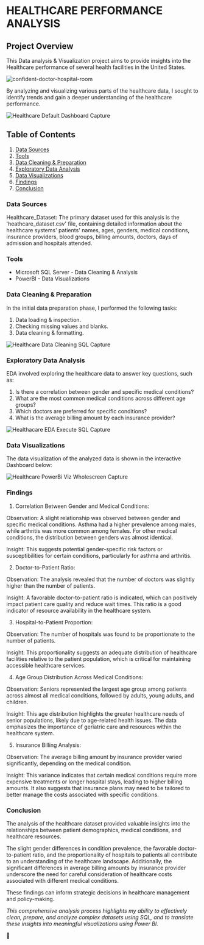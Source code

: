 # HEALTHCARE PERFORMANCE ANALYSIS


## Project Overview
This Data analysis & Visualization project aims to provide insights into the Healthcare performance of several health facilities in the United States.

![confident-doctor-hospital-room](https://github.com/user-attachments/assets/10f4356a-8b79-4157-8e07-26e61b84b111)

By analyzing and visualizing various parts of the healthcare data, I sought to identify trends and gain a deeper understanding of the healthcare performance.

![Healthcare Default Dashboard Capture](https://github.com/user-attachments/assets/24f1c773-6922-45ec-a378-78c4e2811a24)

## Table of Contents
1. [Data Sources](#data-sources)
2. [Tools](#tools)
3. [Data Cleaning & Preparation](#data-cleaning-&-preparation)
4. [Exploratory Data Analysis](#exploratory-data-analysis)
5. [Data Visualizations](#data-visualizations)
6. [Findings](#findings)
7. [Conclusion](#conclusion) 

### Data Sources
Healthcare_Dataset:
The primary dataset used for this analysis is the 'heathcare_dataset.csv' file, containing detailed information about the healthcare systems' patients' names, ages, genders, medical conditions, insurance providers, blood groups, billing amounts, doctors, days of admission and hospitals attended.

### Tools
- Microsoft SQL Server - Data Cleaning & Analysis
- PowerBI - Data Visualizations

### Data Cleaning & Preparation
In the initial data preparation phase, I performed the following tasks:
1. Data loading & inspection.
2. Checking missing values and blanks.
3. Data cleaning & formatting.

![Healthcare Data Cleaning  SQL Capture](https://github.com/user-attachments/assets/522b67af-2d9c-45ef-9961-4066ada4f822)

### Exploratory Data Analysis
EDA involved exploring the healthcare data to answer key questions, such as:
1. Is there a correlation between gender and specific medical conditions?
2. What are the most common medical conditions across different age groups?
3. Which doctors are preferred for specific conditions?
4. What is the average billing amount by each insurance provider?

![Healthacare EDA Execute SQL Capture](https://github.com/user-attachments/assets/d1dd7da1-0a1a-44ac-b94b-190f97f15c60)

### Data Visualizations
The data visualization of the analyzed data is shown in the interactive Dashboard below:

![Healthcare PowerBi Viz Wholescreen Capture](https://github.com/user-attachments/assets/d47ed06f-1fec-42e8-952b-d1efa47cb2c1)

### Findings
1. Correlation Between Gender and Medical Conditions:

Observation: A slight relationship was observed between gender and specific medical conditions. Asthma had a higher prevalence among males, while arthritis was more common among females. For other medical conditions, the distribution between genders was almost identical.

Insight: This suggests potential gender-specific risk factors or susceptibilities for certain conditions, particularly for asthma and arthritis.

2. Doctor-to-Patient Ratio:

Observation: The analysis revealed that the number of doctors was slightly higher than the number of patients.

Insight: A favorable doctor-to-patient ratio is indicated, which can positively impact patient care quality and reduce wait times. This ratio is a good indicator of resource availability in the healthcare system.

3. Hospital-to-Patient Proportion:

Observation: The number of hospitals was found to be proportionate to the number of patients.

Insight: This proportionality suggests an adequate distribution of healthcare facilities relative to the patient population, which is critical for maintaining accessible healthcare services.

4. Age Group Distribution Across Medical Conditions:

Observation: Seniors represented the largest age group among patients across almost all medical conditions, followed by adults, young adults, and children.

Insight: This age distribution highlights the greater healthcare needs of senior populations, likely due to age-related health issues. The data emphasizes the importance of geriatric care and resources within the healthcare system.

5. Insurance Billing Analysis:

Observation: The average billing amount by insurance provider varied significantly, depending on the medical condition.

Insight: This variance indicates that certain medical conditions require more expensive treatments or longer hospital stays, leading to higher billing amounts. It also suggests that insurance plans may need to be tailored to better manage the costs associated with specific conditions.

### Conclusion
The analysis of the healthcare dataset provided valuable insights into the relationships between patient demographics, medical conditions, and healthcare resources.

The slight gender differences in condition prevalence, the favorable doctor-to-patient ratio, and the proportionality of hospitals to patients all contribute to an understanding of the healthcare landscape. Additionally, the significant differences in average billing amounts by insurance provider underscore the need for careful consideration of healthcare costs associated with different medical conditions.

These findings can inform strategic decisions in healthcare management and policy-making.

*This comprehensive analysis process highlights my ability to effectively clean, prepare, and analyze complex datasets using SQL, and to translate these insights into meaningful visualizations using Power BI.*

💙
